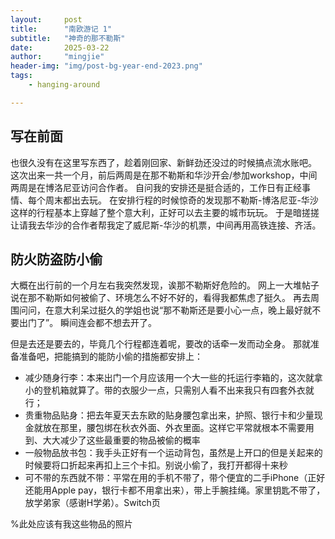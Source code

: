 ```yaml
---
layout:     post
title:      "南欧游记 1"
subtitle:   "神奇的那不勒斯"
date:       2025-03-22
author:     "mingjie"
header-img: "img/post-bg-year-end-2023.png"
tags:
    - hanging-around

---
```


## 写在前面

也很久没有在这里写东西了，趁着刚回家、新鲜劲还没过的时候搞点流水账吧。
这次出来一共一个月，前后两周是在那不勒斯和华沙开会/参加workshop，中间两周是在博洛尼亚访问合作者。
自问我的安排还是挺合适的，工作日有正经事情、每个周末都出去玩。
在安排行程的时候惊奇的发现那不勒斯-博洛尼亚-华沙这样的行程基本上穿越了整个意大利，正好可以去主要的城市玩玩。
于是暗搓搓让请我去华沙的合作者帮我定了威尼斯-华沙的机票，中间再用高铁连接、齐活。

## 防火防盗防小偷

大概在出行前的一个月左右我突然发现，诶那不勒斯好危险的。
网上一大堆帖子说在那不勒斯如何被偷了、环境怎么不好不好的，看得我都焦虑了挺久。
再去周围问问，在意大利呆过挺久的学姐也说“那不勒斯还是要小心一点，晚上最好就不要出门了”。
瞬间连会都不想去开了。

但是去还是要去的，毕竟几个行程都连着呢，要改的话牵一发而动全身。
那就准备准备吧，把能搞到的能防小偷的措施都安排上：
- 减少随身行李：本来出门一个月应该用一个大一些的托运行李箱的，这次就拿小的登机箱就算了。带的衣服少一点，只需别人看不出来我只有四套外衣就行；
- 贵重物品贴身：把去年夏天去东欧的贴身腰包拿出来，护照、银行卡和少量现金就放在那里，腰包绑在秋衣外面、外衣里面。这样它平常就根本不需要用到、大大减少了这些最重要的物品被偷的概率
- 一般物品放书包：我手头正好有一个运动背包，虽然是上开口的但是关起来的时候要将口折起来再扣上三个卡扣。别说小偷了，我打开都得十来秒
- 可不带的东西就不带：平常在用的手机不带了，带个便宜的二手iPhone（正好还能用Apple pay，银行卡都不用拿出来），带上手腕挂绳。家里钥匙不带了，放学弟家（感谢H学弟）。Switch页

%此处应该有我这些物品的照片

